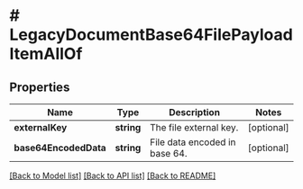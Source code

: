 # # LegacyDocumentBase64FilePayloadItemAllOf

## Properties

Name | Type | Description | Notes
------------ | ------------- | ------------- | -------------
**externalKey** | **string** | The file external key. | [optional]
**base64EncodedData** | **string** | File data encoded in base 64. | [optional]

[[Back to Model list]](../../README.md#models) [[Back to API list]](../../README.md#endpoints) [[Back to README]](../../README.md)
